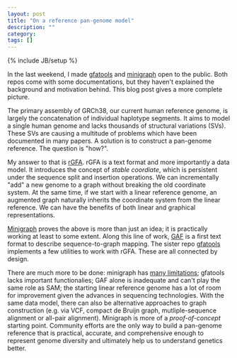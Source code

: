 ```yaml
---
layout: post
title: "On a reference pan-genome model"
description: ""
category: 
tags: []
---
```

{% include JB/setup %}

In the last weekend, I made [gfatools][gfatools] and [minigraph][minigraph]
open to the public. Both repos come with some documentations, but they haven't
explained the background and motivation behind. This blog post gives a more
complete picture.

The primary assembly of GRCh38, our current human reference genome, is largely
the concatenation of individual haplotype segments. It aims to model a single
human genome and lacks thousands of structural variations (SVs). These SVs are
causing a multitude of problems which have been documented in many papers. A
solution is to construct a pan-genome reference. The question is "how?".

My answer to that is [rGFA][rgfa]. rGFA is a text format and more importantly a
data model. It introduces the concept of *stable coordiate*, which is
persistent under the sequence split and insertion operations. We can
incrementally "add" a new genome to a graph without breaking the old coordinate
system. At the same time, if we start with a linear reference genome, an
augmented graph naturally inherits the coordinate system from the linear
reference. We can have the benefits of both linear and graphical
representations.

[Minigraph][minigraph] proves the above is more than just an idea; it is
practically working at least to some extent. Along this line of work,
[GAF][gaf] is a first text format to describe sequence-to-graph mapping.
The sister repo [gfatools][gfatools] implements a few utilities to work with
rGFA. These are all connected by design.

There are much more to be done: minigraph has [many limitations][limit];
gfatools lacks important functionalies; GAF alone is inadequate and can't play
the same role as SAM; the starting linear reference genome has a lot of room
for improvement given the advances in sequencing technologies. With the same
data model, there can also be alternative approaches to graph construction
(e.g. via VCF, compact de Bruijn graph, mutliple-sequence alignment or all-pair
alignment). Minigraph is more of a *proof-of-concept* starting point. Community
efforts are the only way to build a pan-genome reference that is practical,
accurate, and comprehensive enough to represent genome diversity and ultimately
help us to understand genetics better.

[gfatools]: https://github.com/lh3/gfatools
[minigraph]: https://github.com/lh3/minigraph
[rgfa]: https://github.com/lh3/gfatools/blob/master/doc/rGFA.md
[gaf]: https://github.com/lh3/gfatools/blob/master/doc/rGFA.md#the-graph-alignment-format-gaf
[limit]: https://github.com/lh3/minigraph#limit
